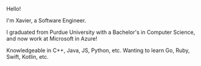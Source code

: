 Hello!

I'm Xavier, a Software Engineer.

I graduated from Purdue University with a
Bachelor's in Computer Science, and now
work at Microsoft in Azure!

Knowledgeable in C++, Java, JS, Python, etc.
Wanting to learn Go, Ruby, Swift, Kotlin, etc.
